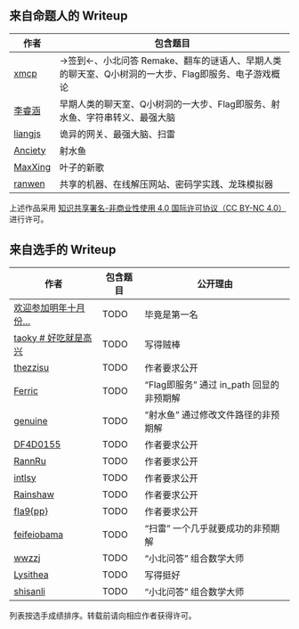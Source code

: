 ## 来自命题人的 Writeup

| 作者          | 包含题目                                                     |
| ------------- | ------------------------------------------------------------ |
| [xmcp](xmcp/) | →签到←、小北问答 Remake、翻车的谜语人、早期人类的聊天室、Q小树洞的一大步、Flag即服务、电子游戏概论 |
| [李睿涵](lrh/) | 早期人类的聊天室、Q小树洞的一大步、Flag即服务、射水鱼、字符串转义、最强大脑 |
| [liangjs](liangjs/) | 诡异的网关、最强大脑、扫雷 |
| [Anciety](Anciety/) | 射水鱼 |
| [MaxXing](MaxXing/) | 叶子的新歌 |
| [ranwen](ranwen/) | 共享的机器、在线解压网站、密码学实践、龙珠模拟器 |

上述作品采用 [知识共享署名-非商业性使用 4.0 国际许可协议（CC BY-NC 4.0）](http://creativecommons.org/licenses/by-nc/4.0/) 进行许可。



## 来自选手的 Writeup

| 作者                                                         | 包含题目 | 公开理由                                 |
| ------------------------------------------------------------ | -------- | ---------------------------------------- |
| [欢迎参加明年十月份…](players/欢迎参加明年十月份中科大第九届信安大赛/) | TODO     | 毕竟是第一名                             |
| [taoky # 好吃就是高兴](players/taoky-v2/)                    | TODO     | 写得贼棒                                 |
| [thezzisu](players/thezzisu/)                                | TODO     | 作者要求公开                             |
| [Ferric](players/Ferric/)                                    | TODO     | “Flag即服务” 通过 in_path 回显的非预期解 |
| [genuine](players/genuine/)                                  | TODO     | “射水鱼” 通过修改文件路径的非预期解      |
| [DF4D0155](players/DF4D0155/)                                | TODO     | 作者要求公开                             |
| [RannRu](players/RannRu-v2/)                                 | TODO     | 作者要求公开                             |
| [intlsy](players/intlsy/)                                    | TODO     | 作者要求公开                             |
| [Rainshaw](players/Rainshaw/)                                | TODO     | 作者要求公开                             |
| [fIa9{pp}](players/fIa9pp)                                   | TODO     | 作者要求公开                             |
| [feifeiobama](players/feifeiobama/)                          | TODO     | “扫雷” 一个几乎就要成功的非预期解        |
| [wwzzj](players/wwzzj/)                                      | TODO     | “小北问答” 组合数学大师                  |
| [Lysithea](players/Lysithea/)                                | TODO     | 写得挺好                                 |
| [shisanli](players/shisanli/)                                | TODO     | “小北问答” 组合数学大师                  |

列表按选手成绩排序。转载前请向相应作者获得许可。

